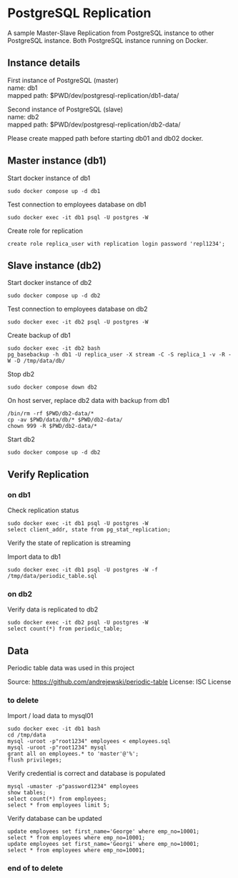 # PostgreSQL Replication

A sample Master-Slave Replication from PostgreSQL instance to other PostgreSQL instance.
Both PostgreSQL instance running on Docker.

## Instance details

First instance of PostgreSQL (master)  
name: db1  
mapped path: $PWD/dev/postgresql-replication/db1-data/  

Second instance of PostgreSQL (slave)  
name: db2  
mapped path: $PWD/dev/postgresql-replication/db2-data/  

Please create mapped path before starting db01 and db02 docker.

## Master instance (db1)

Start docker instance of db1

    sudo docker compose up -d db1

Test connection to employees database on db1

    sudo docker exec -it db1 psql -U postgres -W

Create role for replication

    create role replica_user with replication login password 'repl1234';

## Slave instance (db2)

Start docker instance of db2

    sudo docker compose up -d db2

Test connection to employees database on db2

    sudo docker exec -it db2 psql -U postgres -W

Create backup of db1

    sudo docker exec -it db2 bash
    pg_basebackup -h db1 -U replica_user -X stream -C -S replica_1 -v -R -W -D /tmp/data/db/

Stop db2

    sudo docker compose down db2

On host server, replace db2 data with backup from db1

    /bin/rm -rf $PWD/db2-data/*
    cp -av $PWD/data/db/* $PWD/db2-data/
    chown 999 -R $PWD/db2-data/*

Start db2

    sudo docker compose up -d db2

## Verify Replication

### on db1

Check replication status

    sudo docker exec -it db1 psql -U postgres -W
    select client_addr, state from pg_stat_replication;

Verify the state of replication is streaming  
  
Import data to db1

    sudo docker exec -it db1 psql -U postgres -W -f /tmp/data/periodic_table.sql

### on db2

Verify data is replicated to db2

    sudo docker exec -it db2 psql -U postgres -W
    select count(*) from periodic_table;

## Data 

Periodic table data was used in this project

Source: https://github.com/andrejewski/periodic-table
License: ISC License






### to delete

Import / load data to mysql01

    sudo docker exec -it db1 bash
    cd /tmp/data
    mysql -uroot -p"root1234" employees < employees.sql
    mysql -uroot -p"root1234" mysql
    grant all on employees.* to 'master'@'%';
    flush privileges;

Verify credential is correct and database is populated

    mysql -umaster -p"password1234" employees
    show tables;
    select count(*) from employees;
    select * from employees limit 5;

Verify database can be updated

    update employees set first_name='George' where emp_no=10001;
    select * from employees where emp_no=10001;
    update employees set first_name='Georgi' where emp_no=10001;
    select * from employees where emp_no=10001;

### end of to delete

